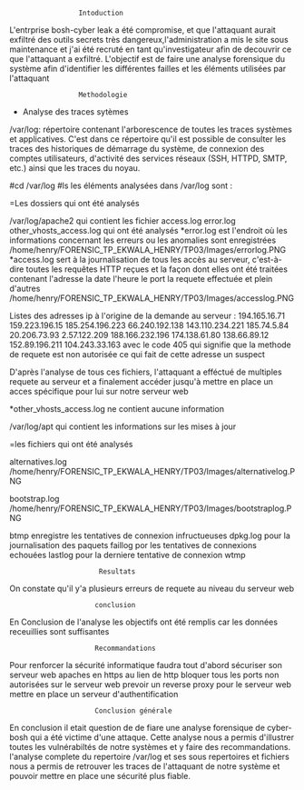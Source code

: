                      Intoduction


L'entrprise bosh-cyber leak  a été compromise, et que l'attaquant aurait exfiltré des outils secrets très dangereux,l'administration a mis le site sous maintenance et j'ai été recruté en tant qu'investigateur afin de decouvrir ce que l'attaquant a exfiltré. L'objectif est de faire une analyse forensique du système afin d'identifier les différentes failles et les éléments utilisées par l'attaquant


                     Methodologie

- Analyse des traces sytèmes

/var/log: répertoire contenant l'arborescence de toutes les traces systèmes et applicatives. C'est dans ce répertoire qu'il est possible de consulter les traces des historiques de démarrage du système, de connexion des comptes utilisateurs, d'activité des services réseaux (SSH, HTTPD, SMTP, etc.) ainsi que les traces du noyau.

#cd /var/log
#ls
les éléments analysées dans /var/log sont :

=Les dossiers qui ont été analysés

/var/log/apache2 qui contient les fichier access.log  error.log  other_vhosts_access.log qui ont été analysés
*error.log est l'endroit où les informations concernant les erreurs ou les anomalies sont enregistrées 
/home/henry/FORENSIC_TP_EKWALA_HENRY/TP03/Images/errorlog.PNG
*access.log sert à la journalisation de tous les accès au serveur, c'est-à-dire toutes les requêtes HTTP reçues et la façon dont elles ont été traitées contenant l'adresse la date l'heure le port la requete effectuée et plein d'autres
/home/henry/FORENSIC_TP_EKWALA_HENRY/TP03/Images/accesslog.PNG

Listes des adresses ip à l'origine de la demande au serveur :
194.165.16.71
159.223.196.15
185.254.196.223
66.240.192.138 
143.110.234.221 
185.74.5.84 
20.206.73.93 
2.57.122.209 
188.166.232.196
174.138.61.80 
138.66.89.12 
152.89.196.211 
104.243.33.163 avec le code 405 qui signifie que la methode de requete est non autorisée ce qui fait de cette adresse un suspect

D'après l'analyse de tous ces fichiers, l'attaquant a efféctué de multiples requete au serveur et a finalement accéder jusqu'à  mettre en place un acces spécifique pour lui sur notre serveur web



*other_vhosts_access.log ne contient aucune information

/var/log/apt qui contient les informations sur les mises à jour


=les fichiers qui ont été analysés

alternatives.log
/home/henry/FORENSIC_TP_EKWALA_HENRY/TP03/Images/alternativelog.PNG

bootstrap.log
/home/henry/FORENSIC_TP_EKWALA_HENRY/TP03/Images/bootstraplog.PNG

btmp enregistre les tentatives de connexion infructueuses
dpkg.log pour la journalisation des paquets
faillog por les tentatives de connexions echouées
lastlog pour la derniere tentative de connexion
wtmp

                          Resultats

On constate qu'il y'a plusieurs erreurs de requete au niveau du serveur web




                         conclusion

En Conclusion de l'analyse les objectifs ont  été remplis car les données receuillies sont  suffisantes 




                         Recommandations

Pour renforcer la sécurité informatique faudra tout d'abord sécuriser son serveur web apaches en https au lien de http
bloquer tous les ports non autorisées sur le serveur web
prevoir un reverse proxy pour le serveur web
mettre en place un serveur d'authentification


                         Conclusion générale 

En conclusion il etait question de de fiare une analyse forensique de cyber-bosh qui a été victime d'une attaque.
Cette analyse nous a permis d'illustrer toutes les vulnérabiltés de notre systèmes et y faire des recommandations.
l'analyse complete du repertoire /var/log et ses sous repertoires et fichiers nous a permis de retrouver les traces de l'attaquant de notre système et pouvoir mettre en place une sécurité plus fiable. 
